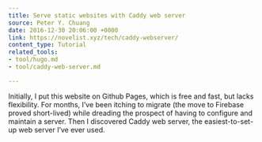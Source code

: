```yaml
---
title: Serve static websites with Caddy web server
source: Peter Y. Chuang
date: 2016-12-30 20:06:00 +0000
link: https://novelist.xyz/tech/caddy-webserver/
content_type: Tutorial
related_tools:
- tool/hugo.md
- tool/caddy-web-server.md

---
```

Initially, I put this website on Github Pages, which is free and fast, but lacks flexibility. For months, I’ve been itching to migrate (the move to Firebase proved short-lived) while dreading the prospect of having to configure and maintain a server. Then I discovered Caddy web server, the easiest-to-set-up web server I’ve ever used.
